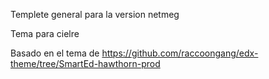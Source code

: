 Templete general para la version netmeg

Tema para cielre


Basado en el tema de https://github.com/raccoongang/edx-theme/tree/SmartEd-hawthorn-prod


